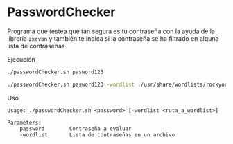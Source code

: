 # PasswordChecker

Programa que testea que tan segura es tu contraseña con la ayuda de la librería `zxcvbn` y también te indica si la contraseña se ha filtrado en alguna lista de contraseñas

Ejecución
```bash
./passwordChecker.sh pasword123

./passwordChecker.sh pasword123 -wordlist ./usr/share/wordlists/rockyou.txt.gz
```

Uso
```
Usage: ./passwordChecker.sh <password> [-wordlist <ruta_a_wordlist>]

Parameters:
    password        Contraseña a evaluar
    -wordlist       Lista de contraseñas en un archivo
```
